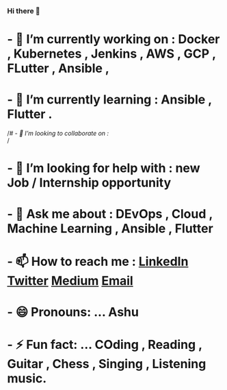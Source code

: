 ### Hi there 👋<br>
# - 🔭 I’m currently working on : Docker , Kubernetes , Jenkins , AWS , GCP , FLutter , Ansible ,  <br>
# - 🌱 I’m currently learning :  Ansible , Flutter .<br>
/*# - 👯 I’m looking to collaborate on : <br>*/
# - 🤔 I’m looking for help with : new Job / Internship opportunity<br>
# - 💬 Ask me about : DEvOps , Cloud , Machine Learning ,  Ansible  , Flutter<br>
# - 📫 How to reach me : [LinkedIn](https://www.linkedin.com/in/ashutosh-k1/) [Twitter](https://twitter.com/Ashutoshanand01) [Medium](https://ashutosh-k.medium.com/) [Email](anandashutosh563@gmail.com) 
# - 😄 Pronouns: ... Ashu<br>
# - ⚡ Fun fact: ... COding , Reading , Guitar , Chess , Singing , Listening music.<br>
